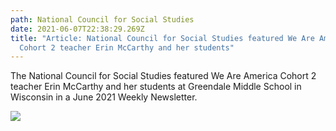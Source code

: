 ```yaml
---
path: National Council for Social Studies
date: 2021-06-07T22:38:29.269Z
title: "Article: National Council for Social Studies featured We Are America
  Cohort 2 teacher Erin McCarthy and her students"
---
```

The National Council for Social Studies featured We Are America Cohort 2 teacher Erin McCarthy and her students at Greendale Middle School in Wisconsin in a June 2021 Weekly Newsletter. 

![](assets/screen-shot-2021-06-07-at-3.53.17-pm.png)
